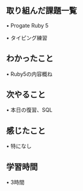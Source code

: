 ## 取り組んだ課題一覧
• Progate Ruby 5

• タイピング練習

## わかったこと
• Ruby5の内容概ね

## 次やること
• 本日の復習、SQL

## 感じたこと
• 特になし

## 学習時間
• 3時間
